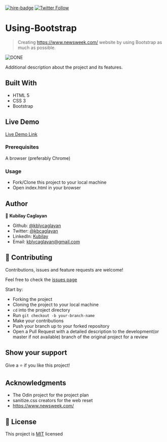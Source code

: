 [![hire-badge](https://img.shields.io/badge/Consult%20/%20Hire%20Kubilay-Click%20to%20Contact-brightgreen)](mailto:kblycaglayan@gmail.com) [![Twitter Follow](https://img.shields.io/twitter/follow/kbcaglayan?label=Follow%20Kubilay%20on%20Twitter&style=social)](https://twitter.com/kbcaglayan)

# Using-Bootstrap

> Creating https://www.newsweek.com/ website by using Bootstrap as much as possible.

![DONE](https://user-images.githubusercontent.com/60448833/76623751-16ecfc00-6545-11ea-979a-20ba91fed91a.gif)

Additional description about the project and its features.

## Built With

- HTML 5
- CSS 3
- Bootstrap

## Live Demo

[Live Demo Link](https://rawcdn.githack.com/kblycaglayan/Using-Bootstrap/2d269dc8053a1b991c826b0ef7f633cf3c2f7aa7/index.html)

### Prerequisites

A browser (preferably Chrome)

### Usage

- Fork/Clone this project to your local machine
- Open index.html in your browser

## Author

👤 **Kubilay Caglayan**

- Github: [@kblycaglayan](https://github.com/kblycaglayan)
- Twitter: [@kbcaglayan](https://twitter.com/kbcaglayan)
- LinkedIn: [Kubilay](https://www.linkedin.com/in/kubilaycaglayan/)
- Email: [kblycaglayan@gmail.com](mailto:kblycaglayan@gmail.com)

## 🤝 Contributing

Contributions, issues and feature requests are welcome!

Feel free to check the [issues page]()

Start by:

- Forking the project
- Cloning the project to your local machine
- `cd` into the project directory
- Run `git checkout -b your-branch-name`
- Make your contributions
- Push your branch up to your forked repository
- Open a Pull Request with a detailed description to the development(or master if not available) branch of the original project for a review

## Show your support

Give a ⭐️ if you like this project!

## Acknowledgments

- The Odin project for the project plan
- sanitize.css creators for the web reset
- https://www.newsweek.com/

## 📝 License

This project is [MIT](LICENSE.md) licensed

